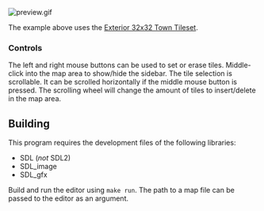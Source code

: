 ![preview.gif](https://raw.github.com/AlxHnr/map_editor/master/preview.gif)

The example above uses the
[Exterior 32x32 Town Tileset](https://opengameart.org/content/exterior-32x32-town-tileset).

### Controls

The left and right mouse buttons can be used to set or erase tiles.
Middle-click into the map area to show/hide the sidebar. The tile selection
is scrollable. It can be scrolled horizontally if the middle mouse button
is pressed. The scrolling wheel will change the amount of tiles to
insert/delete in the map area.

## Building

This program requires the development files of the following libraries:

* SDL (_not_ SDL2)
* SDL\_image
* SDL\_gfx

Build and run the editor using `make run`. The path to a map file can be
passed to the editor as an argument.
